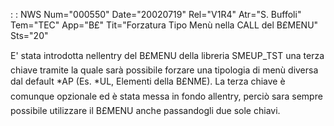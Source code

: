  :  : NWS Num="000550" Date="20020719" Rel="V1R4" Atr="S. Buffoli" Tem="TEC" App="B£" Tit="Forzatura Tipo Menù nella CALL del B£MENU" Sts="20"

E' stata introdotta nellentry del B£MENU della libreria SMEUP_TST una terza chiave tramite la quale sarà possibile forzare una tipologia di menù diversa dal default *AP (Es. *UL, Elementi della B£NME). La terza chiave è comunque opzionale ed è stata messa in fondo allentry, perciò sara sempre possibile utilizzare il B£MENU anche passandogli due sole chiavi.


